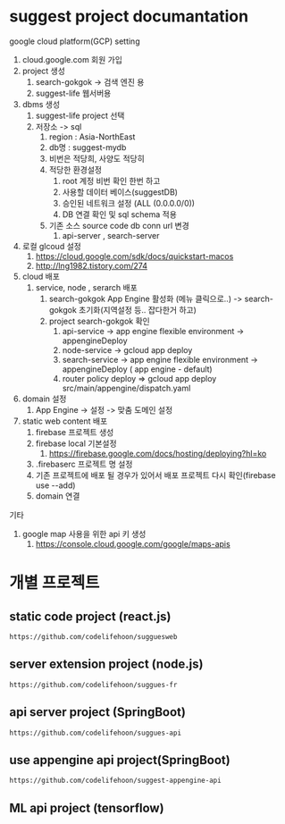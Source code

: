 # suggest project documantation

google cloud platform(GCP) setting

1. cloud.google.com  회원 가입
2. project 생성
    1. search-gokgok -> 검색 엔진 용
    2. suggest-life 웹서버용
3. dbms 생성
    1. suggest-life project 선택
    2. 저장소 ->  sql 
        1. region : Asia-NorthEast
        2. db명 : suggest-mydb
        3.  비번은 적당희, 사양도 적당히
        4. 적당한 환경설정
            1.  root 계정 비번 확인 한번 하고 
            2. 사용할 데이터 베이스(suggestDB)
            3. 승인된 네트워크 설정 (ALL (0.0.0.0/0))
            4. DB 연결 확인 및 sql schema 적용
        5. 기존 소스 source code db conn url 변경
            1. api-server , search-server
4. 로컬 glcoud 설정
    1. https://cloud.google.com/sdk/docs/quickstart-macos
    2. http://lng1982.tistory.com/274
5. cloud 배포
    1. service, node , serarch 배포
        1. search-gokgok App Engine 활성화 (메뉴 클릭으로..) -> search-gokgok 초기화(지역설정 등.. 잡다한거 하고)
        2. project search-gokgok  확인
            1. api-service  -> app engine flexible environment  -> appengineDeploy 
            2. node-service -> gcloud app deploy
            3. search-service  -> app engine flexible environment  -> appengineDeploy  ( app engine - default)
            4. router policy deploy => gcloud app deploy src/main/appengine/dispatch.yaml
6. domain 설정
    1. App Engine -> 설정 -> 맞춤 도메인 설정 
7. static web content 배포
    1. firebase 프로젝트 생성
    2. firebase local 기본설정 
        1. https://firebase.google.com/docs/hosting/deploying?hl=ko
    3. .firebaserc  프로젝트 명 설정
    4. 기존 프로젝트에 배포 될 경우가 있어서 배포  프로젝트 다시 확인(firebase use --add)
    5. domain 연결


기타
1. google map 사용을 위한 api 키 생성
    1. https://console.cloud.google.com/google/maps-apis


# 개별 프로젝트

## static code project (react.js)
    https://github.com/codelifehoon/sugguesweb

## server extension project (node.js)
    https://github.com/codelifehoon/suggues-fr

## api server project (SpringBoot)
    https://github.com/codelifehoon/suggues-api

## use appengine api project(SpringBoot) 
    https://github.com/codelifehoon/suggest-appengine-api

## ML api project (tensorflow)



